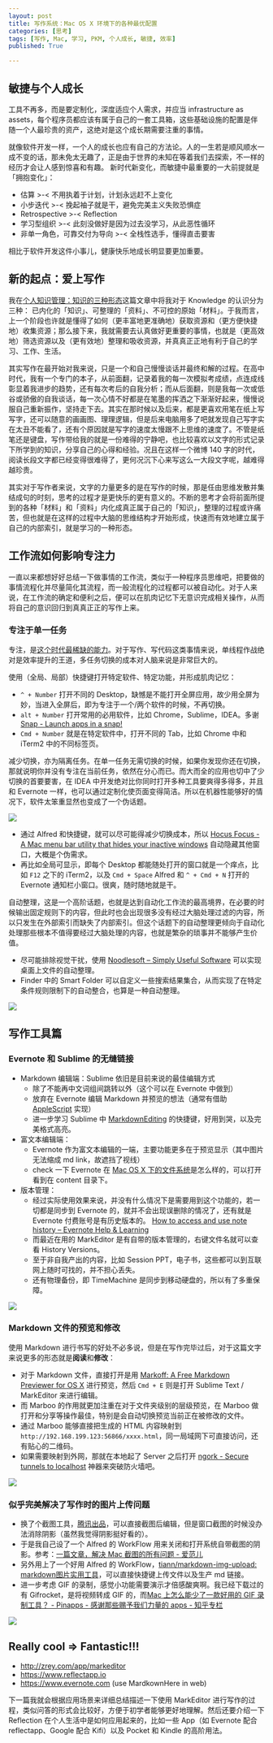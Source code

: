 ```yaml
---
layout: post
title: 写作系统：Mac OS X 环境下的各种最优配置
categories: [思考]
tags: [写作, Mac, 学习, PKM, 个人成长, 敏捷, 效率]
published: True

---
```


## 敏捷与个人成长

工具不再多，而是要定制化，深度适应个人需求，并应当 infrastructure as assets，每个程序员都应该有属于自己的一套工具箱，这些基础设施的配置是伴随一个人最珍贵的资产，这绝对是这个成长期需要注重的事情。

就像软件开发一样，一个人的成长也应有自己的方法论。人的一生若是顺风顺水一成不变的话，那未免太无趣了，正是由于世界的未知在等着我们去探索，不一样的经历才会让人感到惊喜和有趣。 新时代新变化，而敏捷中最重要的一大前提就是「拥抱变化」：

- 估算 >-< 不用执着于计划，计划永远赶不上变化
- 小步迭代 >-< 挽起袖子就是干，避免完美主义失败恐惧症
- Retrospective >-< Reflection
- 学习型组织 >-< 此刻没做好是因为过去没学习，从此恶性循环
- 非单一角色，可靠交付为导向 >-< 全栈性选手，懂得直击要害

相比于软件开发这件小事儿，健康快乐地成长明显要更加重要。

## 新的起点：爱上写作

我在[个人知识管理：知识的三种形态](https://blog.jimmylv.info/2015-10-09-three-types-of-knowledge/)这篇文章中将我对于 Knowledge 的认识分为三种： 已内化的「知识」、可整理的「资料」、不可控的原始「材料」。于我而言，上一个阶段也许就是懂得了如何（更丰富地更准确地）获取资源和（更方便快捷地）收集资源；那么接下来，我就需要去认真做好更重要的事情，也就是（更高效地）筛选资源以及（更有效地）整理和吸收资源，并真真正正地有利于自己的学习、工作、生活。

其实写作在最开始对我来说，只是一个和自己慢慢谈话并最终和解的过程。在高中时代，我有一个专门的本子，从前面翻，记录着我的每一次模拟考成绩，点连成线彰显着我进步的趋势，还有每次考后的自我分析；而从后面翻，则是我每一次或低谷或骄傲的自我谈话，每一次心情不好都是在笔墨的挥洒之下渐渐好起来，慢慢说服自己重新振作，坚持走下去。其实在那时候以及后来，都是更喜欢用笔在纸上写写字，还可以随意的画画图、理理逻辑，但是后来电脑用多了吧就发现自己写字实在太丑不能看了，还有个原因就是写字的速度太慢跟不上思维的速度了。不管是纸笔还是键盘，写作带给我的就是一份难得的宁静吧，也比较喜欢以文字的形式记录下所学到的知识，分享自己的心得和经验。况且在这样一个微博 140 字的时代，阅读长段文字都已经变得很难得了，更何况沉下心来写这么一大段文字呢，越难得越珍贵。

其实对于写作者来说，文字的力量更多的是在写作的时候，那是任由思维发散并集结成句的时刻，思考的过程才是更快乐的更有意义的。不断的思考才会将前面所提到的各种「材料」和「资料」内化成真正属于自己的「知识」，整理的过程或许痛苦，但也就是在这样的过程中大脑的思维结构才开始形成，快速而有效地建立属于自己的内部索引，就是学习的一种形态。

## 工作流如何影响专注力

一直以来都想好好总结一下做事情的工作流，类似于一种程序员思维吧，把要做的事情流程化并尽量简化其流程，而一般流程化的过程都可以被自动化。对于人来说，在工作流的确定和便利之后，便可以在肌肉记忆下无意识完成相关操作，从而将自己的意识回归到真真正正的写作上来。

### 专注于单一任务

专注，是[这个时代最稀缺的能力](http://www.nowamagic.net/librarys/veda/detail/2755)。对于写作、写代码这类事情来说，单线程作战绝对是效率提升的王道，多任务切换的成本对人脑来说是非常巨大的。

使用（全局、局部）快捷键打开特定软件、特定功能，并形成肌肉记忆：

- `^ + Number` 打开不同的 Desktop，缺憾是不能打开全屏应用，故少用全屏为妙，当进入全屏后，即为专注于一个/两个软件的时候，不再切换。
- `alt + Number` 打开常用的必用软件，比如 Chrome，Sublime，IDEA。多谢 [Snap - Launch apps in a snap!](http://indragie.com/snap/)
- `Cmd + Number` 就是在特定软件中，打开不同的 Tab，比如 Chrome 中和 iTerm2 中的不同标签页。

减少切换，亦为隔离任务。在单一任务无需切换的时候，如果你发现你还在切换，那就说明你并没有专注在当前任务，依然在分心而已。而大而全的应用也切中了少切换的首要要害，在 IDEA 中开发绝对比你同时打开多种工具要爽得多得多，并且和 Evernote 一样，也可以通过定制化使页面变得简洁。所以在机器性能够好的情况下，软件太笨重显然也变成了一个伪话题。

![](http://7xjbdq.com1.z0.glb.clouddn.com/images/2016/1465622967957.png)

+ 通过 Alfred 和快捷键，就可以尽可能得减少切换成本，所以 [Hocus Focus - A Mac menu bar utility that hides your inactive windows](http://hocusfoc.us/) 自动隐藏其他窗口，大概是个伪需求。
+ 再比如全局可显示，即每个 Desktop 都能随处打开的窗口就是一个痒点，比如 `F12` 之下的 iTerm2，以及 `Cmd + Space` Alfred 和 `^ + Cmd + N` 打开的 Evernote 通知栏小窗口。很爽，随时随地就是干。

自动整理，这是一个高阶话题，也就是达到自动化工作流的最高境界，在必要的时候输出固定规则下的内容，但此时也会出现很多没有经过大脑处理过滤的内容，所以只发生在外部索引而缺失了内部索引。但这个话题下的自动整理更倾向于自动化处理那些根本不值得要经过大脑处理的内容，也就是繁杂的琐事并不能够产生价值。

- 尽可能排除视觉干扰，使用 [Noodlesoft – Simply Useful Software](https://www.noodlesoft.com/) 可以实现桌面上文件的自动整理。
- Finder 中的 Smart Folder 可以自定义一些搜索结果集合，从而实现了在特定条件规则限制下的自动整合，也算是一种自动整理。

![](http://7xjbdq.com1.z0.glb.clouddn.com/images/2016/1463930568879.png)

## 写作工具篇

### Evernote 和 Sublime 的无缝链接

- Markdown 编辑端：Sublime 依旧是目前来说的最佳编辑方式
    + 除了不能再中文词组间跳转以外（这个可以在 Evernote 中做到）
    + 放弃在 Evernote 编辑 Markdown 并预览的想法（通常有借助 [AppleScript](https://github.com/sandai/madever) 实现）
    + 进一步学习 Sublime 中 [MarkdownEditing](https://github.com/SublimeText-Markdown/MarkdownEditing) 的快捷键，好用到哭，以及完美格式高亮。
- 富文本编辑端：
    + Evernote 作为富文本编辑的一端，主要功能更多在于预览显示（其中图片无法缩成 md link，故遮挡了视线）
    + check 一下 Evernote 在 [Mac OS X 下的文件系统](https://www.zhihu.com/question/20651262)是怎么样的，可以打开看到在 content 目录下。
- 版本管理：
    + 经过实际使用效果来说，并没有什么情况下是需要用到这个功能的，若一切都是同步到 Evernote 的，就并不会出现误删除的情况了，还有就是 Evernote 付费账号是有历史版本的。 [How to access and use note history – Evernote Help & Learning](https://help.evernote.com/hc/en-us/articles/208313858-How-to-access-and-use-note-history)
    + 而最近在用的 MarkEditor 是有自带的版本管理的，右键文件名就可以查看 History Versions。
    + 至于非自我产出的内容，比如 Session PPT，电子书，这些都可以到互联网上随时可找的，并不担心丢失。
    + 还有物理备份，即 TimeMachine 是同步到移动硬盘的，所以有了多重保障。

![](http://7xjbdq.com1.z0.glb.clouddn.com/images/2016/1465623105726.png)

### Markdown 文件的预览和修改

使用 Markdown 进行书写的好处不必多说，但是在写作完毕过后，对于这篇文字来说更多的形态就是**阅读**和**修改**：

- 对于 Markdown 文件，直接打开是用 [Markoff: A Free Markdown Previewer for OS X](https://robots.thoughtbot.com/markoff-free-markdown-previewer) 进行预览，然后 `Cmd + E` 则是打开 Sublime Text / MarkEditor 来进行编辑。
- 而 Marboo 的作用就更加注重在对于文件夹级别的层级预览，在 Marboo 做打开和分享等操作最佳，特别是会自动切换预览当前正在被修改的文件。
- 通过 Marboo 能够直接把生成的 HTML 内容映射到 `http://192.168.199.123:56866/xxxx.html`，同一局域网下可直接访问，还有贴心的二维码。
- 如果需要映射到外网，那就在本地起了 Server 之后打开 [ngork - Secure tunnels to localhost](https://ngrok.com/) 神器来突破防火墙吧。

![](http://7xjbdq.com1.z0.glb.clouddn.com/images/2016/1465623155194.png)

### 似乎完美解决了写作时的图片上传问题

- 换了个截图工具，[腾讯出品](http://sspai.com/33021)，可以直接截图后编辑，但是窗口截图的时候没办法消除阴影（虽然我觉得阴影挺好看的）。
- 于是我自己设了一个 Alfred 的 WorkFlow 用来关闭和打开系统自带截图的阴影。参考：[一篇文章，解决 Mac 截图的所有问题 - 爱范儿](http://www.ifanr.com/app/546621)
- 另外用上了一个好用 Alfred 的 WorkFlow，[tiann/markdown-img-upload: markdown图片实用工具](https://github.com/tiann/markdown-img-upload)，可以直接快捷键上传文件以及生产 md 链接。
- 进一步考虑 GIF 的录制，感觉小功能需要演示才倍感酸爽啊。我已经下载过的有 Gifrocket，是将视频转成 GIF 的，而[Mac 上怎么能少了一款好用的 GIF 录制工具？ - Pinapps - 感谢那些赐予我们力量的 apps - 知乎专栏](https://zhuanlan.zhihu.com/p/20732038?refer=pinapps)

![](http://7xjbdq.com1.z0.glb.clouddn.com/images/2016/1465614364872.png)

## Really cool => Fantastic!!!

- http://zrey.com/app/markeditor
- https://www.reflectapp.io
- https://www.evernote.com (use MardkownHere in web)

下一篇我就会根据应用场景来详细总结描述一下使用 MarkEditor 进行写作的过程，类似问答的形式会比较好，方便于初学者能够更好地理解。然后还要介绍一下 Reflection 在个人生活中是如何应用起来的，比如一些 App（如 Evernote 配合 reflectapp、Google 配合 Kifi）以及 Pocket 和 Kindle 的高阶用法。
